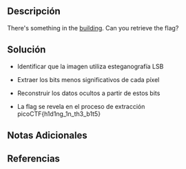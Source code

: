 
## Descripción 
There's something in the [building](https://jupiter.challenges.picoctf.org/static/011955b303f293d60c8116e6a4c5c84f/buildings.png). Can you retrieve the flag?
## Solución
- Identificar que la imagen utiliza esteganografía LSB
    
- Extraer los bits menos significativos de cada píxel
    
- Reconstruir los datos ocultos a partir de estos bits
    
- La flag se revela en el proceso de extracción
picoCTF{h1d1ng_1n_th3_b1t5}
## Notas Adicionales 
## Referencias
